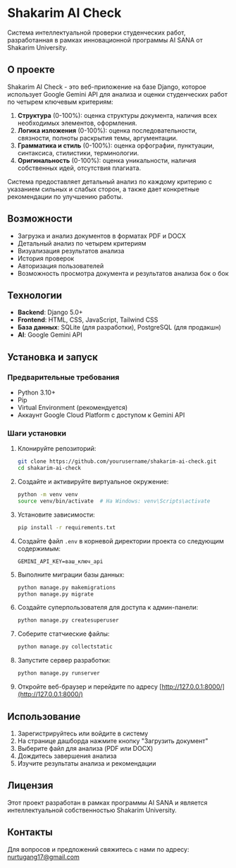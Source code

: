 # Shakarim AI Check

Система интеллектуальной проверки студенческих работ, разработанная в рамках инновационной программы AI SANA от Shakarim University.

## О проекте

Shakarim AI Check - это веб-приложение на базе Django, которое использует Google Gemini API для анализа и оценки студенческих работ по четырем ключевым критериям:

1. **Структура** (0-100%): оценка структуры документа, наличия всех необходимых элементов, оформления.
2. **Логика изложения** (0-100%): оценка последовательности, связности, полноты раскрытия темы, аргументации.
3. **Грамматика и стиль** (0-100%): оценка орфографии, пунктуации, синтаксиса, стилистики, терминологии.
4. **Оригинальность** (0-100%): оценка уникальности, наличия собственных идей, отсутствия плагиата.

Система предоставляет детальный анализ по каждому критерию с указанием сильных и слабых сторон, а также дает конкретные рекомендации по улучшению работы.

## Возможности

- Загрузка и анализ документов в форматах PDF и DOCX
- Детальный анализ по четырем критериям
- Визуализация результатов анализа
- История проверок
- Авторизация пользователей
- Возможность просмотра документа и результатов анализа бок о бок

## Технологии

- **Backend**: Django 5.0+
- **Frontend**: HTML, CSS, JavaScript, Tailwind CSS
- **База данных**: SQLite (для разработки), PostgreSQL (для продакшн)
- **AI**: Google Gemini API

## Установка и запуск

### Предварительные требования

- Python 3.10+
- Pip
- Virtual Environment (рекомендуется)
- Аккаунт Google Cloud Platform с доступом к Gemini API

### Шаги установки

1. Клонируйте репозиторий:
   ```bash
   git clone https://github.com/yourusername/shakarim-ai-check.git
   cd shakarim-ai-check
   ```

2. Создайте и активируйте виртуальное окружение:
   ```bash
   python -m venv venv
   source venv/bin/activate  # На Windows: venv\Scripts\activate
   ```

3. Установите зависимости:
   ```bash
   pip install -r requirements.txt
   ```

4. Создайте файл `.env` в корневой директории проекта со следующим содержимым:
   ```
   GEMINI_API_KEY=ваш_ключ_api
   ```

5. Выполните миграции базы данных:
   ```bash
   python manage.py makemigrations
   python manage.py migrate
   ```

6. Создайте суперпользователя для доступа к админ-панели:
   ```bash
   python manage.py createsuperuser
   ```

7. Соберите статчиеские файлы:
   ```bash
   python manage.py collectstatic
   ```

8. Запустите сервер разработки:
   ```bash
   python manage.py runserver
   ```

9. Откройте веб-браузер и перейдите по адресу [http://127.0.0.1:8000/](http://127.0.0.1:8000/)

## Использование

1. Зарегистрируйтесь или войдите в систему
2. На странице дашборда нажмите кнопку "Загрузить документ"
3. Выберите файл для анализа (PDF или DOCX)
4. Дождитесь завершения анализа
5. Изучите результаты анализа и рекомендации

## Лицензия

Этот проект разработан в рамках программы AI SANA и является интеллектуальной собственностью Shakarim University.

## Контакты

Для вопросов и предложений свяжитесь с нами по адресу: nurtugang17@gmail.com